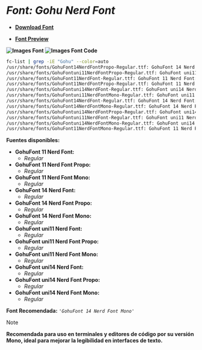 <!-- Autor: Daniel Benjamin Perez Morales -->
<!-- GitHub: https://github.com/DanielBenjaminPerezMoralesDev13 -->
<!-- Gitlab: https://gitlab.com/DanielBenjaminPerezMoralesDev13 -->
<!-- Correo electrónico: danielperezdev@proton.me -->

# ***Font: Gohu Nerd Font***

- **[Download Font](https://github.com/ryanoasis/nerd-fonts/releases/download/v3.2.1/Gohu.zip "https://github.com/ryanoasis/nerd-fonts/releases/download/v3.2.1/Gohu.zip")**

- **[Font Preview](https://www.programmingfonts.org/#gohufont-14 "https://www.programmingfonts.org/#gohufont-14")**

**![Images Font](../../Fonts/Gohu%20Nerd%20Font.png "Fonts/Gohu Nerd Font.png")**
**![Images Font Code](../../Font%20Images%20Code/Gohu%20Nerd%20Font%20Code.png "Font Images Code/Gohu Nerd Font Code.png")**

```bash
fc-list | grep -iE "Gohu" --color=auto
/usr/share/fonts/GohuFont14NerdFontPropo-Regular.ttf: GohuFont 14 Nerd Font Propo:style=Regular
/usr/share/fonts/GohuFontuni11NerdFontPropo-Regular.ttf: GohuFont uni11 Nerd Font Propo:style=Regular
/usr/share/fonts/GohuFont11NerdFont-Regular.ttf: GohuFont 11 Nerd Font:style=Regular
/usr/share/fonts/GohuFont11NerdFontPropo-Regular.ttf: GohuFont 11 Nerd Font Propo:style=Regular
/usr/share/fonts/GohuFontuni14NerdFont-Regular.ttf: GohuFont uni14 Nerd Font:style=Regular
/usr/share/fonts/GohuFontuni11NerdFontMono-Regular.ttf: GohuFont uni11 Nerd Font Mono:style=Regular
/usr/share/fonts/GohuFont14NerdFont-Regular.ttf: GohuFont 14 Nerd Font:style=Regular
/usr/share/fonts/GohuFont14NerdFontMono-Regular.ttf: GohuFont 14 Nerd Font Mono:style=Regular
/usr/share/fonts/GohuFontuni14NerdFontPropo-Regular.ttf: GohuFont uni14 Nerd Font Propo:style=Regular
/usr/share/fonts/GohuFontuni11NerdFont-Regular.ttf: GohuFont uni11 Nerd Font:style=Regular
/usr/share/fonts/GohuFontuni14NerdFontMono-Regular.ttf: GohuFont uni14 Nerd Font Mono:style=Regular
/usr/share/fonts/GohuFont11NerdFontMono-Regular.ttf: GohuFont 11 Nerd Font Mono:style=Regular
```

**Fuentes disponibles:**

- **GohuFont 11 Nerd Font:**
  - *Regular*
- **GohuFont 11 Nerd Font Propo:**
  - *Regular*
- **GohuFont 11 Nerd Font Mono:**
  - *Regular*
- **GohuFont 14 Nerd Font:**
  - *Regular*
- **GohuFont 14 Nerd Font Propo:**
  - *Regular*
- **GohuFont 14 Nerd Font Mono:**
  - *Regular*
- **GohuFont uni11 Nerd Font:**
  - *Regular*
- **GohuFont uni11 Nerd Font Propo:**
  - *Regular*
- **GohuFont uni11 Nerd Font Mono:**
  - *Regular*
- **GohuFont uni14 Nerd Font:**
  - *Regular*
- **GohuFont uni14 Nerd Font Propo:**
  - *Regular*
- **GohuFont uni14 Nerd Font Mono:**
  - *Regular*

**Font Recomendada:** *`'GohuFont 14 Nerd Font Mono'`*

> [!NOTE]
> **Recomendada para uso en terminales y editores de código por su versión Mono, ideal para mejorar la legibilidad en interfaces de texto.**
